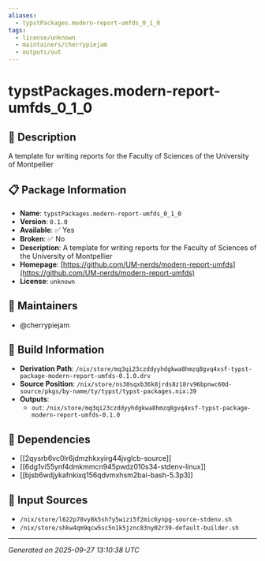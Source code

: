 ```yaml
---
aliases:
  - typstPackages.modern-report-umfds_0_1_0
tags:
  - license/unknown
  - maintainers/cherrypiejam
  - outputs/out
---
```


# typstPackages.modern-report-umfds_0_1_0

## 📝 Description

A template for writing reports for the Faculty of Sciences of the University of Montpellier

## 📋 Package Information

- **Name**: `typstPackages.modern-report-umfds_0_1_0`
- **Version**: `0.1.0`
- **Available**: ✅ Yes
- **Broken**: ✅ No
- **Description**: A template for writing reports for the Faculty of Sciences of the University of Montpellier
- **Homepage**: [https://github.com/UM-nerds/modern-report-umfds](https://github.com/UM-nerds/modern-report-umfds)
- **License**: `unknown`
## 👥 Maintainers

- @cherrypiejam


## 🔧 Build Information

- **Derivation Path**: `/nix/store/mq3qi23czddyyhdgkwa8hmzq8gvq4xsf-typst-package-modern-report-umfds-0.1.0.drv`
- **Source Position**: `/nix/store/ns30sqxb36k8jrds8z18rv96bpnwc60d-source/pkgs/by-name/ty/typst/typst-packages.nix:39`
- **Outputs**:
  - `out`:  `/nix/store/mq3qi23czddyyhdgkwa8hmzq8gvq4xsf-typst-package-modern-report-umfds-0.1.0`

## 🔗 Dependencies

- [[2qysrb6vc0lr6jdmzhkxyirg44jvglcb-source]]
- [[6dg1vi55ynf4dmkmmcn945pwdz010s34-stdenv-linux]]
- [[bjsb6wdjykafnkixq156qdvmxhsm2bai-bash-5.3p3]]

## 📁 Input Sources

- `/nix/store/l622p70vy8k5sh7y5wizi5f2mic6ynpg-source-stdenv.sh`
- `/nix/store/shkw4qm9qcw5sc5n1k5jznc83ny02r39-default-builder.sh`

---
*Generated on 2025-09-27 13:10:38 UTC*

